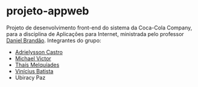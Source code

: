 # projeto-appweb

Projeto de desenvolvimento front-end do sistema da Coca-Cola Company, para a disciplina de Aplicações para Internet, ministrada pelo professor <a href="https://github.com/danielbrandao">Daniel Brandão</a>. Integrantes do grupo:
  <ul>
    <li><a href="https://github.com/adrielysson21">Adrielysson Castro</a></li>
    <li><a href="https://github.com/Maicolvictor">Michael Victor</a></li>
    <li><a href="https://github.com/tmelquiades">Thaís Melquíades</a></li>
    <li><a href="https://github.com/viniciusbat">Vinícius Batista</a></li>
    <li>Ubiracy Paz</li>
  </ul>
